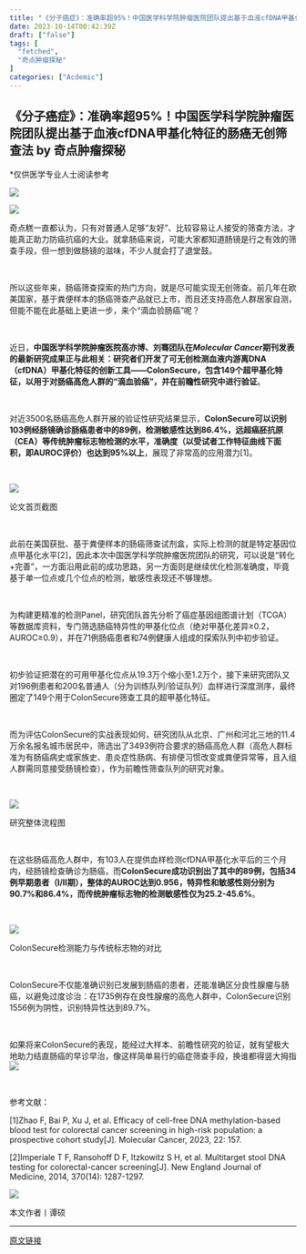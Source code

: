 ```yaml
---
title: "《分子癌症》：准确率超95%！中国医学科学院肿瘤医院团队提出基于血液cfDNA甲基化特征的肠癌无创筛查法"
date: 2023-10-14T00:42:39Z
draft: ["false"]
tags: [
  "fetched",
  "奇点肿瘤探秘"
]
categories: ["Acdemic"]
---
```

《分子癌症》：准确率超95%！中国医学科学院肿瘤医院团队提出基于血液cfDNA甲基化特征的肠癌无创筛查法 by 奇点肿瘤探秘
------
<div><section><section powered-by="xiumi.us"><p><span>*仅供医学专业人士阅读参考</span></p><p><img data-backh="70" data-backw="538" data-galleryid="" data-ratio="0.13086913086913088" data-s="300,640" data-type="png" data-w="1001" data-src="https://mmbiz.qpic.cn/sz_mmbiz_png/KOKAbfNqiaJLuPGzb5p6meFcibT8xA5b4mJT0Qtfrx94wfY8TwbqQKamZAsVXHYaC21ibd5U2icYRViaKPGibyZicX1ibw/640?wx_fmt=png&amp;wxfrom=5&amp;wx_lazy=1&amp;wx_co=1" src="https://mmbiz.qpic.cn/sz_mmbiz_png/KOKAbfNqiaJLuPGzb5p6meFcibT8xA5b4mJT0Qtfrx94wfY8TwbqQKamZAsVXHYaC21ibd5U2icYRViaKPGibyZicX1ibw/640?wx_fmt=png&amp;wxfrom=5&amp;wx_lazy=1&amp;wx_co=1"></p><p><img data-backh="165" data-backw="538" data-galleryid="" data-ratio="0.3074074074074074" data-s="300,640" data-type="png" data-w="1080" data-src="https://mmbiz.qpic.cn/sz_mmbiz_png/KOKAbfNqiaJKx3bQ4NzxxQ7Eru5LYJMqmUey8Ro1z34iaTCAza4iaHAaia5UJqKKTMpEWwkchfwPXAnvhlbcfibZricQ/640?wx_fmt=png&amp;wxfrom=5&amp;wx_lazy=1&amp;wx_co=1" src="https://mmbiz.qpic.cn/sz_mmbiz_png/KOKAbfNqiaJKx3bQ4NzxxQ7Eru5LYJMqmUey8Ro1z34iaTCAza4iaHAaia5UJqKKTMpEWwkchfwPXAnvhlbcfibZricQ/640?wx_fmt=png&amp;wxfrom=5&amp;wx_lazy=1&amp;wx_co=1"></p><p>奇点糕一直都认为，只有对普通人足够“友好”、比较容易让人接受的筛查方法，才能真正助力防癌抗癌的大业。就拿肠癌来说，可能大家都知道肠镜是行之有效的筛查手段，但一想到做肠镜的滋味，不少人就会打了退堂鼓。</p><p><br></p><p>所以这些年来，肠癌筛查探索的热门方向，就是尽可能实现无创筛查。前几年在欧美国家，基于粪便样本的肠癌筛查产品就已上市，而且还支持高危人群居家自测，但能不能在此基础上更进一步，来个“滴血验肠癌”呢？</p><p><br></p><p>近日，<span><strong>中国医学科学院肿瘤医院高亦博、刘骞团队在<em>Molecular Cancer</em>期刊发表的最新研究成果正与此相关：研究者们开发了可无创检测血液内游离DNA（cfDNA）甲基化特征的创新工具——ColonSecure，包含149个超甲基化特征，以用于对肠癌高危人群的“滴血验癌”，并在前瞻性研究中进行验证</strong></span>。</p><p><br></p><p>对近3500名肠癌高危人群开展的验证性研究结果显示，<span><strong>ColonSecure可以识别103例经肠镜确诊肠癌患者中的89例，检测敏感性达到86.4%，远超癌胚抗原（CEA）等传统肿瘤标志物检测的水平，准确度（以受试者工作特征曲线下面积，即AUROC评价）也达到95%以上</strong></span>，展现了非常高的应用潜力[1]。</p><p><br></p><p><img data-ratio="0.3574074074074074" data-s="300,640" data-type="png" data-w="1080" data-src="https://mmbiz.qpic.cn/sz_mmbiz_png/KOKAbfNqiaJJSBYebFJwq2C3HmkDzJSwIJGGiaemdQlyfDnGG7hmkEUx21TtVs9FfNqg9sqM6HpDtL5bKPHo7v3g/640?wx_fmt=png" src="https://mmbiz.qpic.cn/sz_mmbiz_png/KOKAbfNqiaJJSBYebFJwq2C3HmkDzJSwIJGGiaemdQlyfDnGG7hmkEUx21TtVs9FfNqg9sqM6HpDtL5bKPHo7v3g/640?wx_fmt=png"></p><p><span>论文首页截图</span></p><p><br></p><p>此前在美国获批、基于粪便样本的肠癌筛查试剂盒，实际上检测的就是特定基因位点甲基化水平[2]，因此本次中国医学科学院肿瘤医院团队的研究，可以说是“转化+完善”，一方面沿用此前的成功思路，另一方面则是继续优化检测准确度，毕竟基于单一位点或几个位点的检测，敏感性表现还不够理想。</p><p><br></p><p>为构建更精准的检测Panel，研究团队首先分析了癌症基因组图谱计划（TCGA）等数据库资料，专门筛选肠癌特异性的甲基化位点<span>（</span><span>绝对甲基化差异≥0.2，AUROC≥0.9）</span>，并在71例肠癌患者和74例健康人组成的探索队列中初步验证。</p><p><br></p><p>初步验证把潜在的可用甲基化位点从19.3万个缩小至1.2万个，接下来研究团队又对196例患者和200名普通人<span>（分为训练队列/验证队列）</span>血样进行深度测序，最终圈定了149个用于ColonSecure筛查工具的超甲基化特征。</p><p><br></p><p>而为评估ColonSecure的实战表现如何，研究团队从北京、广州和河北三地的11.4万余名报名城市居民中，筛选出了3493例符合要求的肠癌高危人群<span>（高危人群标准为有肠癌病史或家族史、患炎症性肠病、有排便习惯改变或粪便异常等，且入组人群需同意接受肠镜检查）</span>，作为前瞻性筛查队列的研究对象。</p><p><br></p><p><img data-ratio="1.474074074074074" data-s="300,640" data-type="jpeg" data-w="1080" data-src="https://mmbiz.qpic.cn/sz_mmbiz_jpg/KOKAbfNqiaJJSBYebFJwq2C3HmkDzJSwINcjc4kFIDuMchvYeEllAeRj6fI9t8XjvBFIficxgZoticcUTZEPVmleA/640?wx_fmt=jpeg" src="https://mmbiz.qpic.cn/sz_mmbiz_jpg/KOKAbfNqiaJJSBYebFJwq2C3HmkDzJSwINcjc4kFIDuMchvYeEllAeRj6fI9t8XjvBFIficxgZoticcUTZEPVmleA/640?wx_fmt=jpeg"></p><p><span>研究整体流程图</span></p><p><br></p><p>在这些肠癌高危人群中，有103人在提供血样检测cfDNA甲基化水平后的三个月内，经肠镜检查确诊为肠癌，而<span><strong>ColonSecure成功识别出了其中的89例，包括34例早期患者（I/II期），整体的AUROC达到0.956，特异性和敏感性则分别为90.7%和86.4%，而传统肿瘤标志物的检测敏感性仅为25.2-45.6%</strong></span>。</p><p><br></p><p><img data-ratio="1.3583333333333334" data-s="300,640" data-type="jpeg" data-w="1080" data-src="https://mmbiz.qpic.cn/sz_mmbiz_jpg/KOKAbfNqiaJJSBYebFJwq2C3HmkDzJSwIHqNIAThF94lRWDJVUNkk0VrHLgCGtzibDmnWSpT0SYElynryZ9BHI5g/640?wx_fmt=jpeg" src="https://mmbiz.qpic.cn/sz_mmbiz_jpg/KOKAbfNqiaJJSBYebFJwq2C3HmkDzJSwIHqNIAThF94lRWDJVUNkk0VrHLgCGtzibDmnWSpT0SYElynryZ9BHI5g/640?wx_fmt=jpeg"></p><p><span>ColonSecure检测能力与传统标志物的对比</span></p><p><br></p><p>ColonSecure不仅能准确识别已发展到肠癌的患者，还能准确区分良性腺瘤与肠癌，以避免过度诊治：在1735例存在良性腺瘤的高危人群中，ColonSecure识别1556例为阴性，识别特异性达到89.7%。</p><p><br></p><p>如果将来ColonSecure的表现，能经过大样本、前瞻性研究的验证，就有望极大地助力结直肠癌的早诊早治，像这样简单易行的癌症筛查手段，换谁都得竖大拇指<img data-ratio="1" data-w="128" data-src="https://res.wx.qq.com/t/wx_fed/we-emoji/res/v1.3.10/assets/Expression/Expression_80@2x.png" src="https://res.wx.qq.com/t/wx_fed/we-emoji/res/v1.3.10/assets/Expression/Expression_80@2x.png"></p><p><br></p><p><span>参考文献：</span></p><p><span>[1]Zhao F, Bai P, Xu J, et al. Efficacy of cell-free DNA methylation-based blood test for colorectal cancer screening in high-risk population: a prospective cohort study[J]. Molecular Cancer, 2023, 22: 157.</span></p><p><span>[2]Imperiale T F, Ransohoff D F, Itzkowitz S H, et al. Multitarget stool DNA testing for colorectal-cancer screening[J]. New England Journal of Medicine, 2014, 370(14): 1287-1297.</span></p><p><img data-galleryid="" data-ratio="0.5004995004995005" data-s="300,640" data-type="png" data-w="1001" data-src="https://mmbiz.qpic.cn/sz_mmbiz_png/KOKAbfNqiaJLuPGzb5p6meFcibT8xA5b4m8l5fhsiax8LjYgia6icxBJicVxmVEubYNasfVwXv5yu9zB5GNiaImqVicS6A/640?wx_fmt=png&amp;wxfrom=5&amp;wx_lazy=1&amp;wx_co=1" src="https://mmbiz.qpic.cn/sz_mmbiz_png/KOKAbfNqiaJLuPGzb5p6meFcibT8xA5b4m8l5fhsiax8LjYgia6icxBJicVxmVEubYNasfVwXv5yu9zB5GNiaImqVicS6A/640?wx_fmt=png&amp;wxfrom=5&amp;wx_lazy=1&amp;wx_co=1"></p><p><span>本文作者丨谭硕</span></p></section></section><p><mp-style-type data-value="10000"></mp-style-type></p></div>  
<hr>
<a href="https://mp.weixin.qq.com/s/64Lf-gW0H-0NUmB-EZueeA",target="_blank" rel="noopener noreferrer">原文链接</a>
